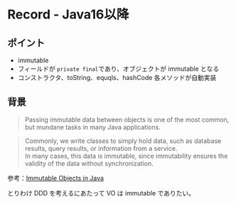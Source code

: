 # Record - Java16以降

## ポイント

- immutable
- フィールドが `private final`であり、オブジェクトが immutable となる
- コンストラクタ、toString、equqls、hashCode 各メソッドが自動実装

## 背景

> Passing immutable data between objects is one of the most common, but mundane tasks in many Java applications.

> Commonly, we write classes to simply hold data, such as database results, query results, or information from a service.</br>
In many cases, this data is immutable, since immutability ensures the validity of the data without synchronization.

参考：[Immutable Objects in Java](https://www.baeldung.com/java-immutable-object#benefits-of-immutability)

とりわけ DDD を考えるにあたって VO は immutable でありたい。